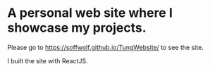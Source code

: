 # A personal web site where I showcase my projects.
Please go to https://soffwolf.github.io/TungWebsite/ to see the site.

I built the site with ReactJS.
